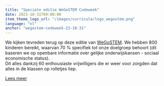```yaml
---
title: "Speciale editie WeGoSTEM Codeweek"
date: 2023-10-31T09:00:00
item_theme_logo_url: "/images/curricula/logo_wegostem.png"
language: "nl"
anchor: "wegostem-codeweek-23-10-31"
---
```


We kijken tevreden terug op deze editie van [WeGoSTEM](https://www.dwengo.org/wegostem). We hebben 800 kinderen bereikt, waarvan 70 % specifiek tot onze doelgroep behoort (dit baseren we op openbare informatie over gelijke onderwijskansen - 
sociaal economische status). <br>
Dit alles dankzij 60 enthousiaste vrijwilligers die er weer voor zorgden dat alles in de klassen op rolletjes liep.

[Lees meer](https://be.linkedin.com/company/wegostem?trk=article-ssr-frontend-pulse_publisher-author-card)

